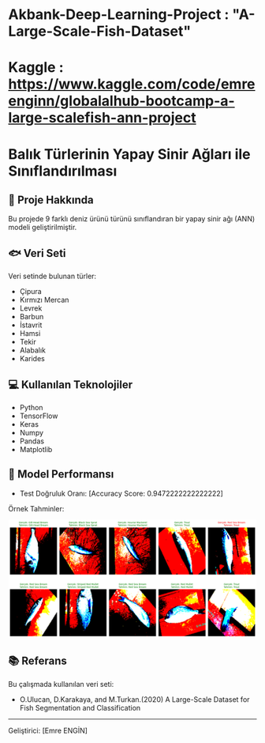 # Akbank-Deep-Learning-Project  : "A-Large-Scale-Fish-Dataset"

# Kaggle : https://www.kaggle.com/code/emreenginn/globalalhub-bootcamp-a-large-scalefish-ann-project

# Balık Türlerinin Yapay Sinir Ağları ile Sınıflandırılması

## 📌 Proje Hakkında
Bu projede 9 farklı deniz ürünü türünü sınıflandıran bir yapay sinir ağı (ANN) modeli geliştirilmiştir.

## 🐟 Veri Seti
Veri setinde bulunan türler:
- Çipura
- Kırmızı Mercan
- Levrek
- Barbun
- İstavrit
- Hamsi
- Tekir
- Alabalık
- Karides

## 💻 Kullanılan Teknolojiler
- Python
- TensorFlow
- Keras
- Numpy
- Pandas
- Matplotlib

## 🎯 Model Performansı
- Test Doğruluk Oranı: [Accuracy Score: 0.9472222222222222]

Örnek Tahminler:

![Tahminler](tahminler.png)

## 📚 Referans
Bu çalışmada kullanılan veri seti:
- O.Ulucan, D.Karakaya, and M.Turkan.(2020) A Large-Scale Dataset for Fish Segmentation and Classification

---
Geliştirici: [Emre ENGİN]

